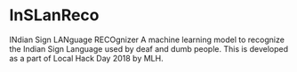 # InSLanReco
INdian Sign LANguage RECOgnizer
A machine learning model to recognize the Indian Sign Language used by deaf and dumb people. This is developed as a part of Local Hack Day 2018 by MLH.
